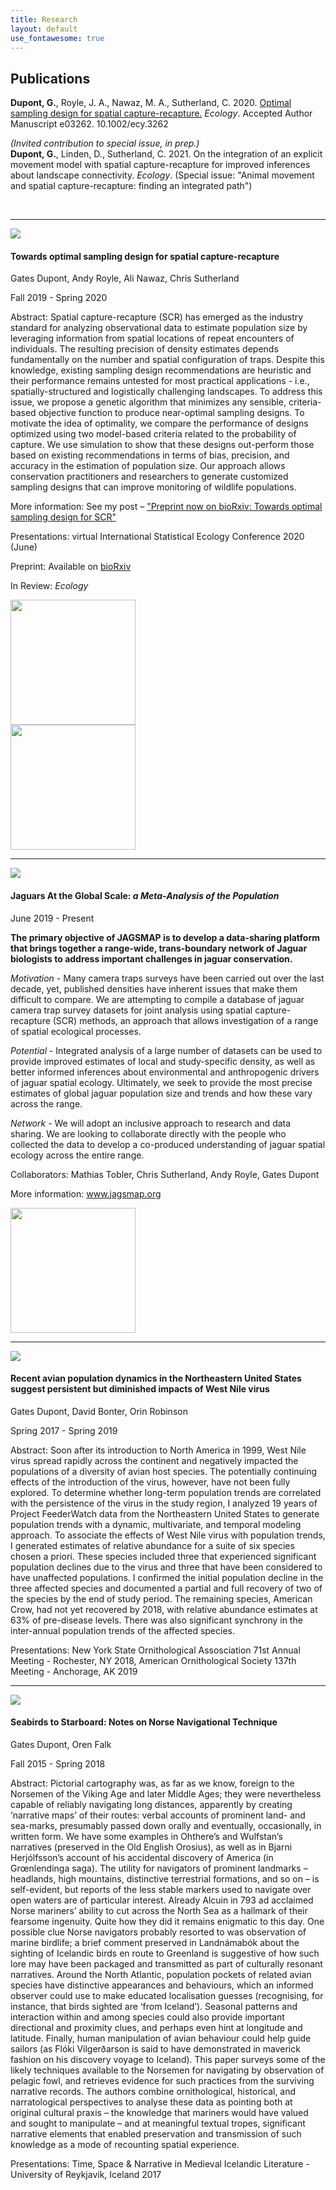 ```yaml
---
title: Research
layout: default
use_fontawesome: true
---
```

<div class="row content-row">
<h2>Publications</h2>
<p><b>Dupont, G.</b>, Royle, J. A., Nawaz, M. A., Sutherland, C. 2020. <a href="https://doi.org/10.1002/ecy.3262" target="_blank">Optimal sampling design for spatial capture-recapture.</a> <i>Ecology</i>. Accepted Author Manuscript e03262. 10.1002/ecy.3262</p>
<p><i>(Invited contribution to special issue, in prep.)</i><br><b>Dupont, G.</b>, Linden, D., Sutherland, C. 2021. On the integration of an explicit movement model with spatial capture-recapture for improved inferences about landscape connectivity. <i>Ecology</i>. (Special issue: "Animal movement and spatial capture-recapture: finding an integrated path")</p>
<br>
</div>
<hr>
<!-- Research -->

<div class="row content-row">
<div class="col-12 col-sm-4 image-wrapper">
    <img src="{{ site.baseurl }}images/thumbnails/thumbnail_scrdesign.jpg">
</div>
<div class="col-12 col-sm-8">
    <div class="row">
        <div class="col-10">
            <h4>Towards optimal sampling design for spatial capture-recapture</h4>
            <p>Gates Dupont, Andy Royle, Ali Nawaz, Chris Sutherland</p>
            <p class="italic">Fall 2019 - Spring 2020</p>
        </div>
        <div class="col-2">
            <div data-badge-popover="bottom" data-badge-type="donut" data-doi="10.1101/2020.04.16.045740" class="altmetric-embed"></div>
        </div>
    </div>
    <p><span class="bold">Abstract:</span> Spatial capture-recapture (SCR) has emerged as the industry standard for analyzing observational data to estimate population size by leveraging information from spatial locations of repeat encounters of individuals. The resulting precision of density estimates depends fundamentally on the number and spatial configuration of traps. Despite this knowledge, existing sampling design recommendations are heuristic and their performance remains untested for most practical applications - i.e., spatially-structured and logistically challenging landscapes. To address this issue, we propose a genetic algorithm that minimizes any sensible, criteria-based objective function to produce near-optimal sampling designs. To motivate the idea of optimality, we compare the performance of designs optimized using two model-based criteria related to the probability of capture. We use simulation to show that these designs out-perform those based on existing recommendations in terms of bias, precision, and accuracy in the estimation of population size. Our approach allows conservation practitioners and researchers to generate customized sampling designs that can improve monitoring of wildlife populations.</p>
    <p><span class="bold">More information:</span> See my post – <a href="{{ site.baseurl }}/2020/05/05/scrdesign_preprint.html"> "Preprint now on bioRxiv: Towards optimal sampling design for SCR"</a></p>
    <p><span class="bold">Presentations:</span> virtual International Statistical Ecology Conference 2020 (June)</p>
    <p><span class="bold">Preprint:</span> Available on <a href="https://www.biorxiv.org/content/10.1101/2020.04.16.045740v2">bioRxiv</a></p>
    <p><span class="bold">In Review:</span> <i>Ecology</i></p>
    <div class="row justify-content-md-center">
      <div>
        <a href = "https://www.panthera.org/cat/snow-leopard" target="_blank">
          <img src="{{ site.baseurl }}/images/collabs/panthera_tight.png" width="200px">
        </a>
      </div>
      <div>
        <a href = "http://slf.org.pk/" target="_blank">
          <img src="{{ site.baseurl }}/images/collabs/slf_logo_tight.jpg" width="200px">
        </a>
      </div>
    </div>
</div>
</div>
<hr>


<div class="row content-row">
<div class="col-12 col-sm-4 image-wrapper">
    <img src="http://www.jagsmap.org/images/jagsmap_navbar.png">
</div>
<div class="col-12 col-sm-8">
    <h4>Jaguars At the Global Scale: <i>a Meta-Analysis of the Population</i></h4>
    <p class="italic">June 2019 - Present</p>
    <p><b>The primary objective of JAGSMAP is to develop a data-sharing platform that brings together a range-wide, trans-boundary network of Jaguar biologists to address important challenges in jaguar conservation.</b></p>
    <p><i>Motivation</i> - Many camera traps surveys have been carried out over the last decade, yet, published densities have inherent issues that make them difficult to compare. We are attempting to compile a database of jaguar camera trap survey datasets for joint analysis using spatial capture-recapture (SCR) methods, an approach that allows investigation of a range of spatial ecological processes.</p>
    <p><i>Potential</i> - Integrated analysis of a large number of datasets can be used to provide improved estimates of local and study-specific density, as well as better informed inferences about environmental and anthropogenic drivers of jaguar spatial ecology. Ultimately, we seek to provide the most precise estimates of global jaguar population size and trends and how these vary across the range.</p>
    <p><i>Network</i> - We will adopt an inclusive approach to research and data sharing. We are looking to collaborate directly with the people who collected the data to develop a co-produced understanding of jaguar spatial ecology across the entire range.</p>    
    <p><span class="bold">Collaborators:</span> Mathias Tobler, Chris Sutherland, Andy Royle, Gates Dupont</p>
    <p><span class="bold">More information:</span> <a href="http://www.jagsmap.org">www.jagsmap.org</a></p>
    <div class="row justify-content-md-center">
      <div>
        <a href = "https://institute.sandiegozoo.org/population-sustainability" target="_blank">
          <img src="{{ site.baseurl }}/images/collabs/SDZ.png" width="200px">
        </a>
      </div>
    </div>
</div>
</div>
<hr>


<div class="row content-row">
<div class="col-12 col-sm-4 image-wrapper">
    <img src="{{ site.baseurl }}/attachments/dupont_wnv_poster.png">
</div>
<div class="col-12 col-sm-8">
    <h4>Recent avian population dynamics in the Northeastern United States suggest persistent but diminished impacts of West Nile virus</h4>
    <p>Gates Dupont, David Bonter, Orin Robinson</p>
    <p class="italic">Spring 2017 - Spring 2019</p>
    <p><span class="bold">Abstract:</span> Soon after its introduction to North America in 1999, West Nile virus spread rapidly across the continent and negatively impacted the populations of a diversity of avian host species. The potentially continuing effects of the introduction of the virus, however, have not been fully explored. To determine whether long-term population trends are correlated with the persistence of the virus in the study region, I analyzed 19 years of Project FeederWatch data from the Northeastern United States to generate population trends with a dynamic, multivariate, and temporal modeling approach. To associate the effects of West Nile virus with population trends, I generated estimates of relative abundance for a suite of six species chosen a priori. These species included three that experienced significant population declines due to the virus and three that have been considered to have unaffected populations. I confirmed the initial population decline in the three affected species and documented a partial and full recovery of two of the species by the end of study period. The remaining species, American Crow, had not yet recovered by 2018, with relative abundance estimates at 63% of pre-disease levels. There was also significant synchrony in the inter-annual population trends of the affected species.</p>
    <p><span class="bold">Presentations:</span> New York State Ornithological Assosciation 71st Annual Meeting - Rochester, NY 2018, American Ornithological Society 137th Meeting - Anchorage, AK 2019</p>
</div>
</div>
<hr>


<div class="row content-row">
<div class="col-12 col-sm-4 image-wrapper">
    <img src="{{ site.baseurl }}/images/fulmar.jpg">
</div>
<div class="col-12 col-sm-8">
    <h4>Seabirds to Starboard: Notes on Norse Navigational Technique</h4>
    <p>Gates Dupont, Oren Falk</p>
    <p class="italic">Fall 2015 - Spring 2018</p>
    <p><span class="bold">Abstract:</span> Pictorial cartography was, as far as we know, foreign to the Norsemen of the Viking Age and later Middle Ages; they were nevertheless capable of reliably navigating long distances, apparently by creating ‘narrative maps’ of their routes: verbal accounts of prominent land- and sea-marks, presumably passed down orally and eventually, occasionally, in written form. We have some examples in Ohthere’s and Wulfstan’s narratives (preserved in the Old English Orosius), as well as in Bjarni Herjólfsson’s account of his accidental discovery of America (in Grœnlendinga saga). The utility for navigators of prominent landmarks – headlands, high mountains, distinctive terrestrial formations, and so on – is self-evident, but reports of the less stable markers used to navigate over open waters are of particular interest. Already Alcuin in 793 ad acclaimed Norse mariners’ ability to cut across the North Sea as a hallmark of their fearsome ingenuity. Quite how they did it remains enigmatic to this day. One possible clue Norse navigators probably resorted to was observation of marine birdlife; a brief comment preserved in Landnámabók about the sighting of Icelandic birds en route to Greenland is suggestive of how such lore may have been packaged and transmitted as part of culturally resonant narratives. Around the North Atlantic, population pockets of related avian species have distinctive appearances and behaviours, which an informed observer could use to make educated localisation guesses (recognising, for instance, that birds sighted are ‘from Iceland’). Seasonal patterns and interaction within and among species could also provide important directional and proximity clues, and perhaps even hint at longitude and latitude. Finally, human manipulation of avian behaviour could help guide sailors (as Flóki Vilgerðarson is said to have demonstrated in maverick fashion on his discovery voyage to Iceland). This paper surveys some of the likely techniques available to the Norsemen for navigating by observation of pelagic fowl, and retrieves evidence for such practices from the surviving narrative records. The authors combine ornithological, historical, and narratological perspectives to analyse these data as pointing both at original cultural praxis – the knowledge that mariners would have valued and sought to manipulate – and at meaningful textual tropes, significant narrative elements that enabled preservation and transmission of such knowledge as a mode of recounting spatial experience.</p>
    <p><span class="bold">Presentations:</span> Time, Space & Narrative in Medieval Icelandic Literature - University of Reykjavik, Iceland 2017</p>
</div>
</div>


<!--- FOR ALTMETRICS --->
<script type='text/javascript' src='https://d1bxh8uas1mnw7.cloudfront.net/assets/embed.js'></script>

